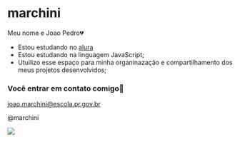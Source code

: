 # marchini

Meu nome e Joao Pedro💔

- Estou estudando no [alura](https://www.alura.com.br)
- Estou estudando na linguagem JavaScript;
- Utuilizo esse espaço para minha organinazação e compartilhamento dos meus projetos desenvolvidos;

### Você entrar em contato comigo📧

joao.marchini@escola.pr.gov.br

@marchini


![](https://media.tenor.com/Js4cPKKQUtsAAAAM/demon-slayer-kimetsu-no-yaiba.gif)

